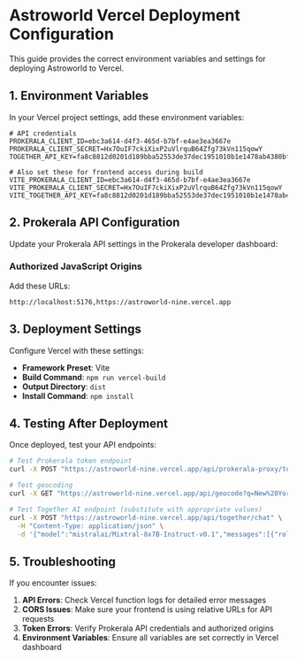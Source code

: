 # Astroworld Vercel Deployment Configuration

This guide provides the correct environment variables and settings for deploying Astroworld to Vercel.

## 1. Environment Variables

In your Vercel project settings, add these environment variables:

```
# API credentials 
PROKERALA_CLIENT_ID=ebc3a614-d4f3-465d-b7bf-e4ae3ea3667e
PROKERALA_CLIENT_SECRET=Hx7OuIF7ckiXixP2uVlrquB64Zfg73kVn115qowY
TOGETHER_API_KEY=fa8c8812d0201d189bba52553de37dec1951010b1e1478ab4380bf2dc7df41a9

# Also set these for frontend access during build
VITE_PROKERALA_CLIENT_ID=ebc3a614-d4f3-465d-b7bf-e4ae3ea3667e
VITE_PROKERALA_CLIENT_SECRET=Hx7OuIF7ckiXixP2uVlrquB64Zfg73kVn115qowY
VITE_TOGETHER_API_KEY=fa8c8812d0201d189bba52553de37dec1951010b1e1478ab4380bf2dc7df41a9
```

## 2. Prokerala API Configuration

Update your Prokerala API settings in the Prokerala developer dashboard:

### Authorized JavaScript Origins
Add these URLs:
```
http://localhost:5176,https://astroworld-nine.vercel.app
```

## 3. Deployment Settings

Configure Vercel with these settings:

- **Framework Preset**: Vite
- **Build Command**: `npm run vercel-build` 
- **Output Directory**: `dist`
- **Install Command**: `npm install`

## 4. Testing After Deployment

Once deployed, test your API endpoints:

```bash
# Test Prokerala token endpoint
curl -X POST "https://astroworld-nine.vercel.app/api/prokerala-proxy/token"

# Test geocoding
curl -X GET "https://astroworld-nine.vercel.app/api/geocode?q=New%20York"

# Test Together AI endpoint (substitute with appropriate values)
curl -X POST "https://astroworld-nine.vercel.app/api/together/chat" \
  -H "Content-Type: application/json" \
  -d '{"model":"mistralai/Mixtral-8x7B-Instruct-v0.1","messages":[{"role":"system","content":"You are an astrologer."},{"role":"user","content":"Quick reading for someone born Jan 1, 1990"}],"temperature":0.7,"max_tokens":100}'
```

## 5. Troubleshooting

If you encounter issues:

1. **API Errors**: Check Vercel function logs for detailed error messages
2. **CORS Issues**: Make sure your frontend is using relative URLs for API requests
3. **Token Errors**: Verify Prokerala API credentials and authorized origins
4. **Environment Variables**: Ensure all variables are set correctly in Vercel dashboard 